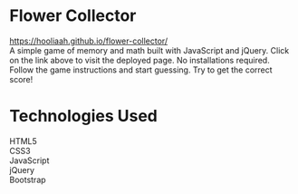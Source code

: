 # Flower Collector
https://hooliaah.github.io/flower-collector/ </br>
A simple game of memory and math built with JavaScript and jQuery. Click on the link above to visit the deployed page. No installations required. Follow the game instructions and start guessing. Try to get the correct score! 

# Technologies Used
HTML5</br>
CSS3</br>
JavaScript</br>
jQuery</br>
Bootstrap